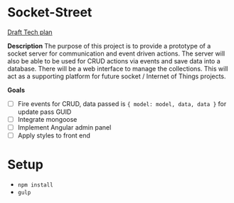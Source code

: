 Socket-Street
=

[Draft Tech plan](https://www.dropbox.com/s/4306gm5obwo1ctj/Socket-Street-plan-1-3-2016.jpg)

**Description**
The purpose of this project is to provide a prototype of a socket server for communication and event driven actions.
The server will also be able to be used for CRUD actions via events and save data into a database. There will be a web 
interface to manage the collections. This will act as a supporting platform for future socket / Internet of Things projects.

**Goals** 
* [ ] Fire events for CRUD, data passed is `{ model: model, data, data }` for update pass GUID
* [ ] Integrate mongoose
* [ ] Implement Angular admin panel
* [ ] Apply styles to front end

Setup
==
* `npm install` 
* `gulp`
